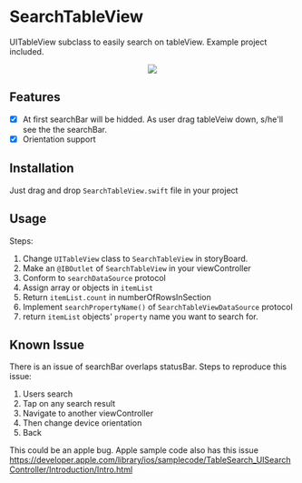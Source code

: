 # SearchTableView
UITableView subclass to easily search on tableView. Example project included.

<p align="center"><img src="https://cloud.githubusercontent.com/assets/2233857/14847654/96432252-0c8b-11e6-9fa0-1a7843d20ec3.gif"/></p>

## Features
- [x] At first searchBar will be hidded. As user drag tableVeiw down, s/he'll see the the searchBar.
- [x] Orientation support

## Installation
Just drag and drop `SearchTableView.swift` file in your project

## Usage
Steps:
 1. Change `UITableView` class to `SearchTableView` in storyBoard.
 2. Make an `@IBOutlet` of `SearchTableView` in your viewController
 3. Conform to `searchDataSource` protocol
 4. Assign array or objects in `itemList`
 5. Return `itemList.count` in numberOfRowsInSection
 6. Implement `searchPropertyName()` of `SearchTableViewDataSource` protocol
 7. return `itemList` objects' `property` name you want to search for.

## Known Issue
There is an issue of searchBar overlaps statusBar. Steps to reproduce this issue:
 1. Users search  
 2. Tap on any search result
 3. Navigate to another viewController 
 4. Then change device orientation
 5. Back

This could be an apple bug. Apple sample code also has this issue <br>
 https://developer.apple.com/library/ios/samplecode/TableSearch_UISearchController/Introduction/Intro.html
